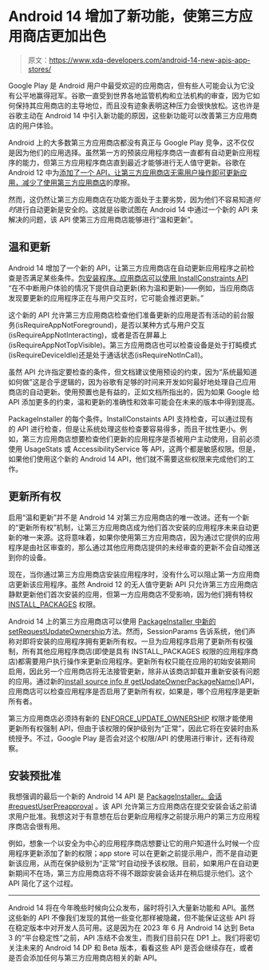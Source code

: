 # Android 14 增加了新功能，使第三方应用商店更加出色

> 原文：<https://www.xda-developers.com/android-14-new-apis-app-stores/>

Google Play 是 Android 用户中最受欢迎的应用商店，但有些人可能会认为它没有公平地赢得冠军。谷歌一直受到世界各地监管机构和立法机构的审查，因为它如何保持其应用商店的主导地位，而且没有迹象表明这种压力会很快放松。这也许是谷歌主动在 Android 14 中引入新功能的原因，这些新功能可以改善第三方应用商店的用户体验。

Android 上的大多数第三方应用商店都没有真正与 Google Play 竞争，这不仅仅是因为他们的应用选择。虽然第一方的预装应用程序商店一直都有自动更新应用程序的能力，但第三方应用程序商店直到最近才能够进行无人值守更新。谷歌在 Android 12 中为[添加了一个 API，让第三方应用商店无需用户操作即可更新应用，减少了](https://www.xda-developers.com/android-12-alternative-app-stores-update-apps-background/)[使用第三方应用商店](https://blog.esper.io/distribute-apps-without-google-play/)的摩擦。

然而，这仍然让第三方应用商店在功能方面处于主要劣势，因为他们不容易知道*何时*进行自动更新是安全的。这就是谷歌试图在 Android 14 中通过一个新的 API 来解决的问题，该 API 使第三方应用商店能够进行“温和更新”。

## 温和更新

Android 14 增加了一个新的 API，让第三方应用商店在自动更新应用程序之前检查是否满足某些条件。[包安装程序。应用商店可以使用 InstallConstraints API](https://developer.android.com/reference/android/content/pm/PackageInstaller.InstallConstraints) “在不中断用户体验的情况下提供自动更新(称为温和更新)——例如，当应用商店发现要更新的应用程序正在与用户交互时，它可能会推迟更新。”

这个新的 API 允许第三方应用商店检查他们准备更新的应用是否有活动的前台服务(isRequireAppNotForeground)，是否以某种方式与用户交互(isRequireAppNotInteracting)，或者是否在屏幕上(isRequireAppNotTopVisible)。第三方应用商店也可以检查设备是处于打盹模式(isRequireDeviceIdle)还是处于通话状态(isRequireNotInCall)。

虽然 API 允许指定要检查的条件，但文档建议使用预设的约束，因为“系统最知道如何做”这是合乎逻辑的，因为谷歌有足够的时间来开发如何最好地处理自己应用商店的自动更新。使用预置也是有益的，正如文档所指出的，因为如果 Google 给 API 添加更多的约束，温和更新的准确性和效率可能会在未来的版本中得到提高。

PackageInstaller 的每个条件。InstallConstaints API 支持检查，可以通过现有的 API 进行检查，但是让系统处理这些检查要容易得多，而且干扰性更小。例如，第三方应用商店想要检查他们更新的应用程序是否被用户主动使用，目前必须使用 UsageStats 或 AccessibilityService 等 API，这两个都是敏感权限。但是，如果他们使用这个新的 Android 14 API，他们就不需要这些权限来完成他们的工作。

## 更新所有权

启用“温和更新”并不是 Android 14 对第三方应用商店的唯一改进。还有一个新的“更新所有权”机制，让第三方应用商店成为他们首次安装的应用程序未来自动更新的唯一来源。这将意味着，如果你使用第三方应用商店，因为通过它提供的应用程序是由社区审查的，那么通过其他应用商店提供的未经审查的更新不会自动推送到你的设备。

现在，当你通过第三方应用商店安装应用程序时，没有什么可以阻止第一方应用商店更新该应用程序。虽然 Android 12 的无人值守更新 API 只允许第三方应用商店静默更新他们首次安装的应用，但第一方应用商店不受影响，因为他们拥有特权 [INSTALL_PACKAGES](https://developer.android.com/reference/android/Manifest.permission#INSTALL_PACKAGES) 权限。

Android 14 上的第三方应用商店可以使用 [PackageInstaller 中新的](https://developer.android.com/reference/android/content/pm/PackageInstaller.SessionParams)[setRequestUpdateOwnership](https://developer.android.com/reference/android/content/pm/PackageInstaller.SessionParams#setRequestUpdateOwnership(boolean))方法。然而，SessionParams 告诉系统，他们声称对即将安装的应用程序拥有更新所有权。一旦为应用程序启用了更新所有权强制，所有其他应用程序商店(即使是具有 INSTALL_PACKAGES 权限的应用程序商店)都需要用户执行操作来更新应用程序。更新所有权只能在应用的初始安装期间启用，因此另一个应用商店将无法接管更新，除非从该商店卸载并重新安装有问题的应用。通过新的[install source info # getUpdateOwnerPackageName()](https://developer.android.com/reference/android/content/pm/InstallSourceInfo.html#getUpdateOwnerPackageName())API，应用商店可以检查应用程序是否启用了更新所有权，如果是，哪个应用程序是更新所有者。

第三方应用商店必须持有新的 [ENFORCE_UPDATE_OWNERSHIP](https://developer.android.com/reference/android/Manifest.permission#ENFORCE_UPDATE_OWNERSHIP) 权限才能使用更新所有权强制 API，但由于该权限的保护级别为“正常”，因此它将在安装时由系统授予。不过，Google Play 是否会对这个权限/API 的使用进行审计，还有待观察。

## 安装预批准

我想强调的最后一个新的 Android 14 API 是 [PackageInstaller。会话#requestUserPreapproval](https://developer.android.com/reference/android/content/pm/PackageInstaller.Session#requestUserPreapproval(android.content.pm.PackageInstaller.PreapprovalDetails,%20android.content.IntentSender)) 。该 API 允许第三方应用商店在提交安装会话之前请求用户批准。我想这对于有意想在后台更新应用程序之前提示用户的第三方应用程序商店会很有用。

例如，想象一个以安全为中心的应用程序商店想要让它的用户知道什么时候一个应用程序更新添加了新的权限；app store 可以在更新之前提示用户，而不是自动更新该应用，从而在保护级别为“正常”时自动授予该权限。目前，如果用户在自动更新期间不在场，第三方应用商店将不得不跟踪安装会话并在稍后提示他们。这个 API 简化了这个过程。

* * *

Android 14 将在今年晚些时候向公众发布，届时将引入大量新功能和 API。虽然这些新的 API 不像我们发现的其他一些变化那样被隐藏，但不能保证这些 API 将在稳定版本中对开发人员可用。这是因为在 2023 年 6 月 Android 14 达到 Beta 3 的“平台稳定性”之前，API 冻结不会发生，而我们目前只在 DP1 上。我们将密切关注未来的 Android 14 DP 和 Beta 版本，看看这些 API 是否会继续存在，或者是否会添加任何与第三方应用商店相关的新 API。